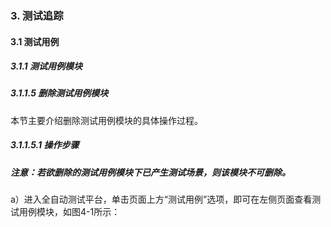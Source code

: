 ### 3. 测试追踪

#### 3.1 测试用例

##### 3.1.1 测试用例模块

##### 3.1.1.5 删除测试用例模块

本节主要介绍删除测试用例模块的具体操作过程。

##### 3.1.1.5.1 操作步骤

##### 注意：若欲删除的测试用例模块下已产生测试场景，则该模块不可删除。

a）进入全自动测试平台，单击页面上方“测试用例”选项，即可在左侧页面查看测试用例模块，如图4-1所示：
